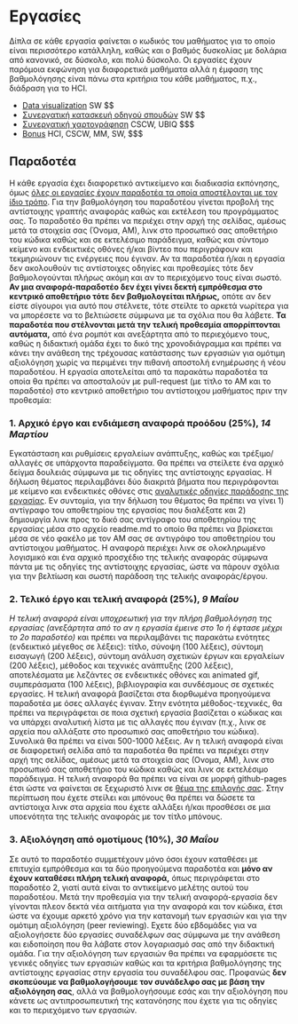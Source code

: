 # Εργασίες

Δίπλα σε κάθε εργασία φαίνεται ο κωδικός του μαθήματος για το οποίο είναι περισσότερο κατάλληλη, καθώς και ο βαθμός δυσκολίας με δολάρια από κανονικό, σε δύσκολο, και πολύ δύσκολο. Οι εργασίες έχουν παρόμοια εκφώνηση για διαφορετικά μαθήματα αλλά η έμφαση της βαθμολόγησης είναι πάνω στα κριτήρια του κάθε μαθήματος, π.χ., διάδραση για το HCI.

* [Data visualization](D3js-uk-political-donations/) SW $$
* [Συνεργατική κατασκευή οδηγού σπουδών](study-guide/) SW $$
* [Συνεργατική χαρτογράφηση](corfu-map/) CSCW, UBIQ $$$
* [Bonus](bonus/) HCI, CSCW, MM, SW, $$$

## Παραδοτέα
Η κάθε εργασία έχει διαφορετικό αντικείμενο και διαδικασία εκπόνησης, όμως [όλες οι εργασίες έχουν παραδοτέα τα οποία αποστέλονται με τον ίδιο τρόπο](https://courses-ionio.github.io/help). Για την βαθμολόγηση του παραδοτέου γίνεται προβολή της αντίστοιχης γραπτής αναφοράς καθώς και εκτέλεση του προγράμματος σας. Το παραδοτέο θα πρέπει να περιέχει στην αρχή της σελίδας, αμέσως μετά τα στοιχεία σας (Όνομα, ΑΜ), λινκ στο προσωπικό σας αποθετήριο του κώδικα καθώς και σε εκτελέσιμο παράδειγμα, καθώς και σύντομο κείμενο και ενδεικτικές οθόνες ή/και βίντεο που περιγράφουν και τεκμηριώνουν τις ενέργειες που έγιναν. Αν τα παραδοτέα ή/και η εργασία δεν ακολουθούν τις αντίστοιχες οδηγίες και προθεσμίες τότε δεν βαθμολογούνται πλήρως ακόμη και αν το περιεχόμενο τους είναι σωστό. **Αν μια αναφορά-παραδοτέο δεν έχει γίνει δεκτή εμπρόθεσμα στο κεντρικό αποθετήριο τότε δεν βαθμολογείται πλήρως,** οπότε αν δεν είστε σίγουροι για αυτό που στέλνετε, τότε στείλτε το αρκετά νωρίτερα για να μπορέσετε να το βελτιώσετε σύμφωνα με τα σχόλια που θα λάβετε. **Τα παραδοτέα που στέλνονται μετά την τελική προθεσμία απορρίπτονται αυτόματα,** από ένα ρομπότ και ανεξάρτητα από το περιεχόμενο τους, καθώς η διδακτική ομάδα έχει το δικό της χρονοδιάγραμμα και πρέπει να κάνει την ανάθεση της τρέχουσας κατάστασης των εργασιών για ομότιμη αξιολόγηση χωρίς να περιμένει την πιθανή αποστολή ενημέρωσης ή νέου παραδοτέου. Η εργασία αποτελείται από τα παρακάτω παραδοτέα τα οποία θα πρέπει να αποσταλούν με pull-request (με τίτλο το ΑΜ και το παραδοτέο) στο κεντρικό αποθετήριο του αντίστοιχου μαθήματος πριν την προθεσμία:

### 1. Αρχικό έργο και ενδιάμεση αναφορά προόδου (25%), *14 Μαρτίου*

Eγκατάσταση και ρυθμίσεις εργαλείων ανάπτυξης, καθώς και τρέξιμο/αλλαγές σε υπάρχοντα παραδείγματα. Θα πρέπει να στείλετε ένα αρχικό δείγμα δουλειάς σύμφωνα με τις οδηγίες της αντίστοιχης εργασίας. Η δήλωση θέματος περιλαμβάνει δύο διακριτά βήματα που περιγράφονται με κείμενο και ενδεικτικές οθόνες στις [αναλυτικές οδηγίες παράδοσης της εργασίας](https://courses-ionio.github.io/help/guide/). Εν συντομία, για την δήλωση του θέματος θα πρέπει να γίνει 1) αντίγραφο του αποθετηρίου της εργασίας που διαλέξατε και 2) δημιουργία λινκ προς το δικό σας αντίγραφο του αποθετηρίου της εργασίας μέσα στο αρχείο readme.md το οποίο θα πρέπει να βρίσκεται μέσα σε νέο φακέλο με τον ΑΜ σας σε αντιγράφο του αποθετηρίου του αντίστοιχου μαθήματος. Η αναφορά περιέχει λινκ σε ολοκληρωμένο λογισμικό και ένα αρχικό προσχέδιο της τελικής αναφοράς σύμφωνα πάντα με τις οδηγίες της αντίστοιχης εργασίας, ώστε να πάρουν σχόλια για την βελτίωση και σωστή παράδοση της τελικής αναφοράς/έργου.
 
### 2. Τελικό έργο και τελική αναφορά (25%), *9 Μαΐου*

*Η τελική αναφορά είναι υποχρεωτική για την πλήρη βαθμολόγηση της εργασίας (ανεξάρτητα από το αν η εργασία έμεινε στο 1ο ή έφτασε μέχρι το 2ο παραδοτέο)* και πρέπει να περιλαμβάνει τις παρακάτω ενότητες (ενδεικτικό μέγεθος σε λέξεις): τίτλο, σύνοψη (100 λέξεις), σύντομη εισαγωγή (200 λέξεις), σύντομη ανάλυση σχετικών έργων και εργαλείων (200 λέξεις), μέθοδος και τεχνικές ανάπτυξης (200 λέξεις), αποτελέσματα με λεζάντες σε ενδεικτικές οθόνες και animated gif, συμπεράσματα (100 λέξεις), βιβλιογραφία και συνδέσμους σε σχετικές εργασίες. Η τελική αναφορά βασίζεται στα διορθωμένα προηγούμενα παραδοτέα με όσες αλλαγές έγιναν. Στην ενότητα μέθοδος-τεχνικές, θα πρέπει να περιγράφεται σε ποια σχετική εργασία βασίζεται ο κώδικας και να υπάρχει αναλυτική λίστα με τις αλλαγές που έγιναν (π.χ., λινκ σε αρχεία που αλλάξατε στο προσωπικό σας αποθετήριο του κώδικα). Συνολικά θα πρέπει να είναι 500-1000 λέξεις. Αν η τελική αναφορά είναι σε διαφορετική σελίδα από τα παραδοτέα θα πρέπει να περιέχει στην αρχή της σελίδας, αμέσως μετά τα στοιχεία σας (Ονομα, ΑΜ), λινκ στο προσωπικό σας αποθετήριο του κώδικα καθώς και λινκ σε εκτελέσιμο παράδειγμα. Η τελική αναφορά θα πρέπει να είναι σε μορφή github-pages έτσι ώστε να φαίνεται σε ξεχωριστό λινκ σε [θέμα της επιλογής σας](https://pages.github.com/themes/). Στην περίπτωση που έχετε στείλει και μπόνους θα πρέπει να δώσετε τα αντίστοιχα λινκ στα αρχεία που έχετε αλλάξει ή/και προσθέσει σε μια υποενότητα της τελικής αναφοράς με τον τίτλο μπόνους. 

### 3. Aξιολόγηση από ομοτίμους (10%), *30 Μαΐου*

Σε αυτό το παραδοτέο συμμετέχουν μόνο όσοι έχουν καταθέσει με επιτυχία εμπρόθεσμα και τα δύο προηγούμενα παραδοτέα και **μόνο αν έχουν καταθέσει πλήρη τελική αναφορά,** όπως περιγράφεται στο παραδοτέο 2, γιατί αυτά είναι το αντικείμενο μελέτης αυτού του παραδοτέου. Μετά την προθεσμία για την τελική αναφορά-εργασία δεν γίνονται πλεον δεκτά νέα αιτήματα για την αναφορά και τον κώδικα, έτσι ώστε να έχουμε αρκετό χρόνο για την κατανομή των εργασιών και για την ομότιμη αξιολόγηση (peer reviewing). Eχετε δύο εβδομάδες για να αξιολογήσετε δύο εργασίες συναδέλφων σας σύμφωνα με την ανάθεση και ειδοποίηση που θα λάβατε στον λογαριασμό σας από την διδακτική ομάδα. Για την αξιολόγηση των εργασιών θα πρέπει να εφαρμόσετε τις γενικές οδηγίες των εργασιών καθώς και τα κριτήρια βαθμολόγησης της αντίστοιχης εργασίας στην εργασία του συναδέλφου σας. Προφανώς **δεν σκοπεύουμε να βαθμολογήσουμε τον συνάδελφο σας με βάση την αξιολόγηση σας**, αλλά να βαθμολογήσουμε εσάς και την αξιολόγηση που κάνετε ως αντιπροσωπευτική της κατανόησης που έχετε για τις οδηγίες και το περιεχόμενο των εργασιών.


